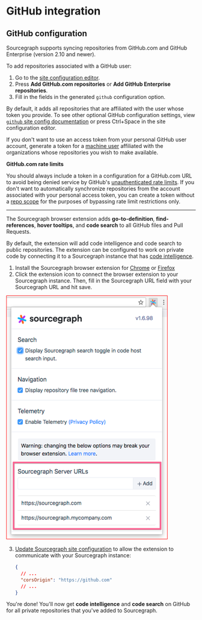 # GitHub integration

<!-- TODO(sqs): add more -->

## GitHub configuration

Sourcegraph supports syncing repositories from GitHub.com and GitHub Enterprise (version 2.10 and newer).

To add repositories associated with a GitHub user:

1.  Go to the [site configuration editor](/docs/config).
2.  Press **Add GitHub.com repositories** or **Add GitHub Enterprise repositories**.
3.  Fill in the fields in the generated `github` configuration option.

By default, it adds all repositories that are affiliated with the user whose token you provide. To see other optional GitHub configuration settings, view [`github` site config documentation](/docs/config/site#code-classlanguage-textgithubconnection-object) or press Ctrl+Space in the site configuration editor.

If you don't want to use an access token from your personal GitHub user account, generate a token for a [machine user](https://developer.github.com/v3/guides/managing-deploy-keys/#machine-users) affiliated with the organizations whose repositories you wish to make available.

**GitHub.com rate limits**

You should always include a token in a configuration for a GitHub.com URL to avoid being denied service by GitHub's [unauthenticated rate limits](https://developer.github.com/v3/#rate-limiting). If you don't want to automatically synchronize repositories from the account associated with your personal access token, you can create a token without a [repo scope](https://developer.github.com/apps/building-oauth-apps/scopes-for-oauth-apps/#available-scopes) for the purposes of bypassing rate limit restrictions only.

---

The Sourcegraph browser extension adds **go-to-definition**, **find-references**, **hover tooltips**, and **code search** to all GitHub files and Pull Requests.

By default, the extension will add code intelligence and code search to public repositories. The extension can be configured to work on private code by connecting it to a Sourcegraph instance that has [code intelligence](/docs/code-intelligence).

1.  Install the Sourcegraph browser extension for [Chrome](https://chrome.google.com/webstore/detail/sourcegraph/dgjhfomjieaadpoljlnidmbgkdffpack) or [Firefox](https://addons.mozilla.org/en-US/firefox/addon/sourcegraph/)
2.  Click the extension icon to connect the browser extension to your Sourcegraph instance. Then, fill in the Sourcegraph URL field with your Sourcegraph URL and hit save.

<img src="./images/SourcegraphURL.png" style="border: 1px solid red"/>

3.  [Update Sourcegraph site configuration](/docs/config/) to allow the extension to communicate with your Sourcegraph instance:

    ```json
    {
      // ...
      "corsOrigin": "https://github.com"
      // ...
    }
    ```

You're done! You'll now get **code intelligence** and **code search** on GitHub for all private repositories that you've added to Sourcegraph.
